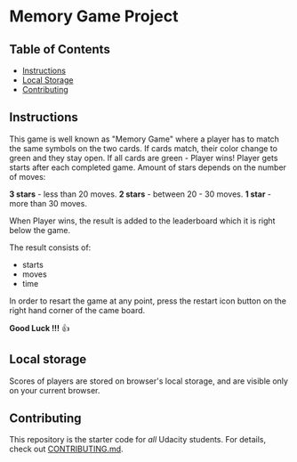 # Memory Game Project

## Table of Contents

* [Instructions](#instructions)
* [Local Storage](docs/Local-Storage.md)
* [Contributing](#contributing)


## Instructions

This game is well known as "Memory Game" where a player has to match the same symbols on the two cards. If cards match, their color change to green and they stay open. If all cards are green - Player wins! Player gets starts after each completed game. Amount of stars depends on the number of moves:

**3 stars** - less than 20 moves.
**2 stars** - between 20 - 30 moves.
**1 star** - more than 30 moves.

When Player wins, the result is added to the leaderboard which it is right below the game. 

The result consists of: 
- starts 
- moves
- time

In order to resart the game at any point, press the restart icon button on the right hand corner of the came board. 

**Good Luck !!!**  :+1:

## Local storage

Scores of players are stored on browser's local storage, and are visible only on your current browser.

## Contributing

This repository is the starter code for _all_ Udacity students. 
For details, check out [CONTRIBUTING.md](CONTRIBUTING.md).
